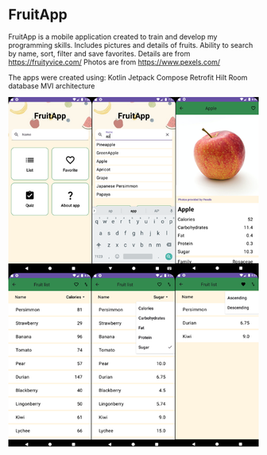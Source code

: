 # FruitApp

FruitApp is a mobile application created to train and develop my programming skills. Includes pictures and details of fruits. Ability to search by name, sort, filter and save favorites. 
Details are from https://fruityvice.com/
Photos are from https://www.pexels.com/

The apps were created using:
Kotlin
Jetpack Compose
Retrofit
Hilt
Room database
MVI architecture

![Screens](https://github.com/matusiakk/FruitApp/blob/master/FruitApp_screens.png)
